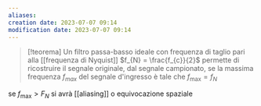 ```yaml
---
aliases: 
creation date: 2023-07-07 09:14
modification date: 2023-07-07 09:14
---
```


>[!teorema]
>Un filtro passa-basso ideale con frequenza di taglio pari alla [[frequenza di Nyquist]] $f_{N} = \frac{f_{c}}{2}$ permette di ricostruire il segnale originale, dal segnale campionato, se la massima frequenza $f_{max}$ del segnale d'ingresso è tale che $f_{\max} = f_{N}$

se $f_{\max} > F_{N}$ si avrà [[aliasing]] o equivocazione spaziale